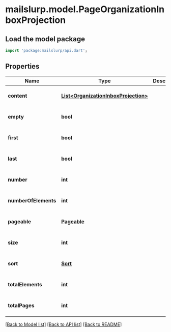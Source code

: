 # mailslurp.model.PageOrganizationInboxProjection

## Load the model package
```dart
import 'package:mailslurp/api.dart';
```

## Properties
Name | Type | Description | Notes
------------ | ------------- | ------------- | -------------
**content** | [**List&lt;OrganizationInboxProjection&gt;**](OrganizationInboxProjection) |  | [optional] [default to []]
**empty** | **bool** |  | [optional] [default to null]
**first** | **bool** |  | [optional] [default to null]
**last** | **bool** |  | [optional] [default to null]
**number** | **int** |  | [optional] [default to null]
**numberOfElements** | **int** |  | [optional] [default to null]
**pageable** | [**Pageable**](Pageable) |  | [optional] [default to null]
**size** | **int** |  | [optional] [default to null]
**sort** | [**Sort**](Sort) |  | [optional] [default to null]
**totalElements** | **int** |  | [optional] [default to null]
**totalPages** | **int** |  | [optional] [default to null]

[[Back to Model list]](../README#documentation-for-models) [[Back to API list]](../README#documentation-for-api-endpoints) [[Back to README]](../README)


